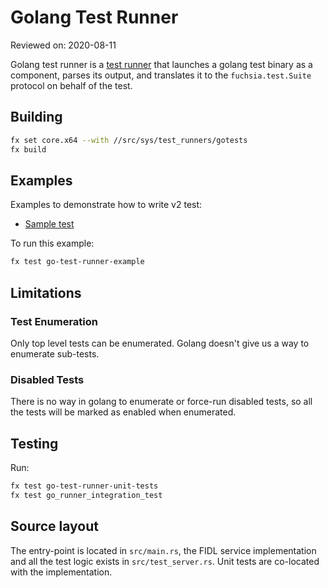 # Golang Test Runner

Reviewed on: 2020-08-11

Golang test runner is a [test runner][test-runner] that launches a golang test
binary as a component, parses its output, and translates it to the
`fuchsia.test.Suite` protocol on behalf of the test.

## Building

```bash
fx set core.x64 --with //src/sys/test_runners/gotests
fx build
```

## Examples

Examples to demonstrate how to write v2 test:

- [Sample test](test_data/sample_go_test/meta/sample_go_test.cml)

To run this example:

```bash
fx test go-test-runner-example
```

## Limitations

### Test Enumeration

Only top level tests can be enumerated. Golang doesn't give us a way to
enumerate sub-tests.

### Disabled Tests

There is no way in golang to enumerate or force-run disabled tests, so all the
tests will be marked as enabled when enumerated.

## Testing

Run:

```bash
fx test go-test-runner-unit-tests
fx test go_runner_integration_test
```

## Source layout

The entry-point is located in `src/main.rs`, the FIDL service implementation and
all the test logic exists in `src/test_server.rs`. Unit tests are co-located
with the implementation.

[test-runner]: ../README.md
